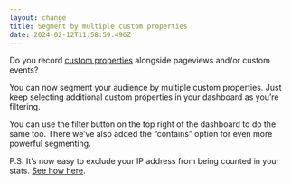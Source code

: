 ```yaml
---
layout: change
title: Segment by multiple custom properties
date: 2024-02-12T11:58:59.496Z
---
```

Do you record [custom properties](https://plausible.io/docs/custom-props/introduction) alongside pageviews and/or custom events?

You can now segment your audience by multiple custom properties. Just keep selecting additional custom properties in your dashboard as you’re filtering. 

You can use the filter button on the top right of the dashboard to do the same too. There we’ve also added the “contains” option for even more powerful segmenting.

P.S. It’s now easy to exclude your IP address from being counted in your stats. [See how here](https://plausible.io/docs/excluding).